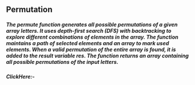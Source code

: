 ## Permutation

##### The permute function generates all possible permutations of a given array letters. It uses depth-first search (DFS) with backtracking to explore different combinations of elements in the array. The function maintains a path of selected elements and an array to mark used elements. When a valid permutation of the entire array is found, it is added to the result variable res. The function returns an array containing all possible permutations of the input letters.

##### ClickHere:- 